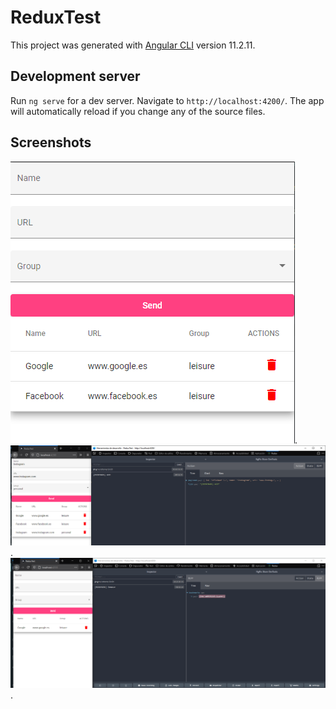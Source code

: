 # ReduxTest

This project was generated with [Angular CLI](https://github.com/angular/angular-cli) version 11.2.11.

## Development server

Run `ng serve` for a dev server. Navigate to `http://localhost:4200/`. The app will automatically reload if you change any of the source files.


## Screenshots

![alt text for screen readers](/src/assets/img/Screenshot_1.png).
![alt text for screen readers](/src/assets/img/Screenshot_2.png).
![alt text for screen readers](/src/assets/img/Screenshot_3.png).
